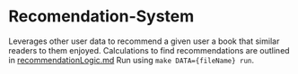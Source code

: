 # Recomendation-System
Leverages other user data to recommend a given user a book that similar readers to them enjoyed.
Calculations to find recommendations are outlined in [recommendationLogic.md](recommendationLogic.md)
Run using ```make DATA={fileName} run```.
